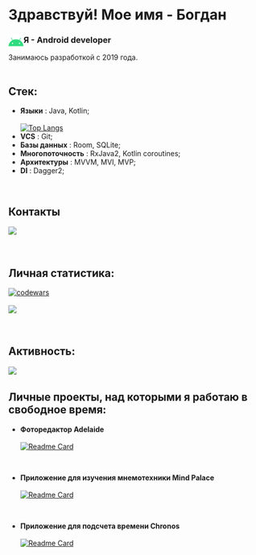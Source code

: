 # Здравствуй! Мое имя - Богдан  
### Я - Аndroid developer <img align="left" width="30px" src="./src/icons8-android-os-48.png/">
Занимаюсь разработкой с 2019 года.
<br>
<br>

## Стек:
- **Языки** : Java, Kotlin;<br>  
[![Top Langs](https://github-readme-stats.vercel.app/api/top-langs/?username=AnadolStudio&theme=dark)](https://github.com/anuraghazra/github-readme-stats)<br>
- **VCS** : Git;<br>
- **Базы данных** : Room, SQLite;<br>
- **Многопоточность** : RxJava2, Kotlin coroutines;<br>
- **Архитектуры** : MVVM, MVI, MVP;<br>
- **DI** : Dagger2;<br>

<br>

## Контакты
<a name="telegram" href="https://t.me/idrolal"><img width="50px" src="https://img.icons8.com/color/344/telegram-app--v1.png"/></a>

<br>

## Личная статистика:
[![codewars](https://www.codewars.com/users/Anadol/badges/large)](https://www.codewars.com/users/Anadol)<br>    
![](https://github-profile-summary-cards.vercel.app/api/cards/stats?username=daniilshat&theme=solarized_dark)

<br>

## Активность:
![](https://github-profile-summary-cards.vercel.app/api/cards/profile-details?username=AnadolStudio&theme=solarized_dark)
<br>

## Личные проекты, над которыми я работаю в свободное время:
- **Фоторедактор Adelaide** <br>  
[![Readme Card](https://github-readme-stats.vercel.app/api/pin/?username=AnadolStudio&repo=Adelaide&theme=dark)](https://github.com/anuraghazra/github-readme-stats)
<br>  

- **Приложение для изучения мнемотехники Mind Palace** <br>  
[![Readme Card](https://github-readme-stats.vercel.app/api/pin/?username=AnadolStudio&repo=MindPalace&theme=dark)](https://github.com/anuraghazra/github-readme-stats)
<br>  

- **Приложение для подсчета времени Chronos** <br>  
[![Readme Card](https://github-readme-stats.vercel.app/api/pin/?username=AnadolStudio&repo=Chronos&theme=dark)](https://github.com/anuraghazra/github-readme-stats)
